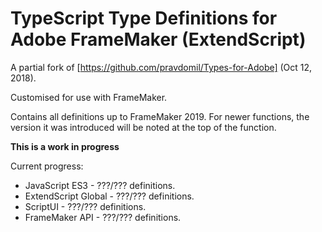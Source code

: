 # TypeScript Type Definitions for Adobe FrameMaker (ExtendScript)

A partial fork of [https://github.com/pravdomil/Types-for-Adobe] (Oct 12, 2018).

Customised for use with FrameMaker.

Contains all definitions up to FrameMaker 2019.
For newer functions, the version it was introduced will be noted at the top of the function.

**This is a work in progress**

Current progress:
* JavaScript ES3 - ???/??? definitions.
* ExtendScript Global - ???/??? definitions.
* ScriptUI - ???/??? definitions.
* FrameMaker API - ???/??? definitions.